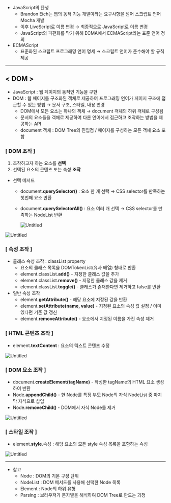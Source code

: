 - JavaScript의 탄생
    - Brandon Eich는 웹의 동적 기능 개발이라는 요구사항을 넘어 스크립트 언어 Mocha 개발
    - 이후 LiveScript로 이름 변경 → 최종적으로 JavaScript로 이름 변경
    - JavaScript의 파편화를 막기 위해 ECMA에서 ECMAScript라는 표준 언어 정의
- ECMAScript
    - 표준화된 스크립트 프로그래밍 언어 명세 → 스크립트 언어가 준수해야 할 규칙 제공

---

## < DOM >

- JavaScript : 웹 페이지의 동적인 기능을 구현
- DOM : 웹 페이지를 구조화된 객체로 제공하여 프로그래밍 언어가 페이지 구조에 접근할 수 있는 방법 → 문서 구조, 스타일, 내용 변경
    - DOM에서 모든 요소는 하나의 객체 → document 객체의 하위 객체로 구성됨
    - 문서의 요소들을 객체로 제공하여 다른 언어에서 접근하고 조작하는 방법을 제공하는 API
    - document 객체 : DOM Tree의 진입점 / 페이지를 구성하는 모든 객체 요소 포함

### [ DOM 조작 ]

1. 조작하고자 하는 요소를 **선택**
2. 선택된 요소의 콘텐츠 또는 속성 **조작**

- 선택 메서드
    - document.**querySelector()** : 요소 한 개 선택 → CSS selector를 만족하는 첫번째 요소 반환
    - document.**querySelectorAll()** : 요소 여러 개 선택 → CSS selector를 만족하는 NodeList 반환
        
        ![Untitled](https://prod-files-secure.s3.us-west-2.amazonaws.com/d19f9ad3-44f2-4548-913d-7640fdb34526/59b1dcbd-63f9-40dd-8a5f-3e63225228a3/Untitled.png)
        

![Untitled](https://prod-files-secure.s3.us-west-2.amazonaws.com/d19f9ad3-44f2-4548-913d-7640fdb34526/0bd8f231-d523-4d29-98bf-f312d3255c98/Untitled.png)

### [ 속성 조작 ]

- 클래스 속성 조작 : classList property
    - 요소의 클래스 목록을 DOMTokenList(유사 배열) 형태로 반환
    - element.classList.**add()** - 지정한 클래스 값을 추가
    - element.classList.**remove()** - 지정한 클래스 값을 제거
    - element.classList.**toggle()** - 클래스가 존재한다면 제거하고 false를 반환
- 일반 속성 조작
    - element.**getAttribute()** - 해당 요소에 지정된 값을 반환
    - element.**setAttribute(name, value)** - 지정된 요소의 속성 값 설정 / 이미 있다면 기존 값 갱신
    - element.**removeAttribute()** - 요소에서 지정된 이름을 가진 속성 제거

### [ HTML 콘텐츠 조작 ]

- element.**textContent** : 요소의 텍스트 콘텐츠 수정

![Untitled](https://prod-files-secure.s3.us-west-2.amazonaws.com/d19f9ad3-44f2-4548-913d-7640fdb34526/2ce01cb8-680b-48f3-9248-694727a5dab5/Untitled.png)

### [ DOM 요소 조작 ]

- document.**createElement(tagName)** - 작성한 tagName의 HTML 요소 생성하여 반환
- Node.**appendChild()** - 한 Node를 특정 부모 Node의 자식 NodeList 중 마지막 자식으로 삽입
- Node.**removeChild()** - DOM에서 자식 Node를 제거

![Untitled](https://prod-files-secure.s3.us-west-2.amazonaws.com/d19f9ad3-44f2-4548-913d-7640fdb34526/4dc86e37-02e0-490e-9910-99df3b17a730/Untitled.png)

### [ 스타일 조작 ]

- element.**style**.속성 : 해당 요소의 모든 style 속성 목록을 포함하는 속성

![Untitled](https://prod-files-secure.s3.us-west-2.amazonaws.com/d19f9ad3-44f2-4548-913d-7640fdb34526/1b001567-501b-49e8-80eb-bb11b57bf8b0/Untitled.png)

---

- 참고
    - Node : DOM의 기본 구성 단위
    - NodeList : DOM 메서드를 사용해 선택한 Node 목록
    - Element : Node의 하위 유형
    - Parsing : 브라우저가 문자열을 해석하여 DOM Tree로 만드는 과정